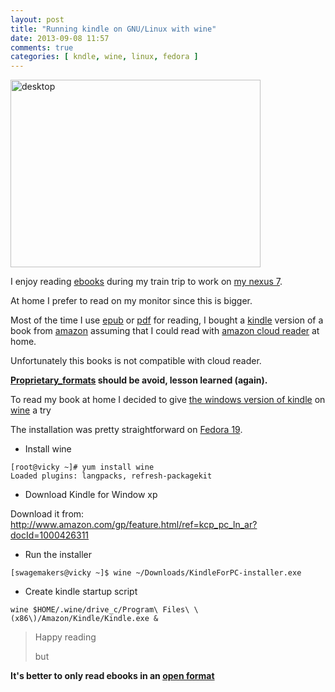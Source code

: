 ```yaml
---
layout: post
title: "Running kindle on GNU/Linux with wine"
date: 2013-09-08 11:57
comments: true
categories: [ kndle, wine, linux, fedora ] 
---
```


<img src="{{ '/images/i7_desktop.jpg'  | remove_first:'/' | absolute_url }}" class="left" width="400" height="300" alt="desktop" /> 

I enjoy reading <a href="http://en.wikipedia.org/wiki/E-book">ebooks</a> during my train trip to work on <a href="http://en.wikipedia.org/wiki/Nexus_7_(2012_version)">my nexus 7</a>.

At home I prefer to read on my monitor since this is bigger.

Most of the time I use <a href="http://en.wikipedia.org/wiki/EPUB">epub</a> or <a href="http://en.wikipedia.org/wiki/Pdf">pdf</a> for reading, I bought a <a href="https://kindle.amazon.com/">kindle</a> version of a book from <a href="http://www.amazon.com">amazon</a> assuming that I could read with <a href="https://read.amazon.com/">amazon cloud reader</a> at home.

Unfortunately this books is not compatible with cloud reader. 

<strong>
<a href="http://en.wikipedia.org/wiki/Proprietary_format">Proprietary_formats</a> should be avoid, lesson learned (again). 
</strong>

To read my book at home I decided to give <a href="http://www.amazon.com/gp/feature.html/ref=kcp_pc_ln_ar?docId=1000426311"> the windows version of kindle</a> on <a href="http://www.winehq.org/">wine</a> a try

The installation was pretty straightforward on <a href="http://fedoraproject.org/">Fedora 19</a>.


* Install wine

```
[root@vicky ~]# yum install wine
Loaded plugins: langpacks, refresh-packagekit

```

* Download Kindle for Window xp

Download it from: <a href="http://www.amazon.com/gp/feature.html/ref=kcp_pc_ln_ar?docId=1000426311">http://www.amazon.com/gp/feature.html/ref=kcp_pc_ln_ar?docId=1000426311</a>


* Run the installer

```
[swagemakers@vicky ~]$ wine ~/Downloads/KindleForPC-installer.exe 
```

* Create kindle startup script 

```
wine $HOME/.wine/drive_c/Program\ Files\ \(x86\)/Amazon/Kindle/Kindle.exe &
```

>
> Happy reading
>
> but

<strong>
It's better to only read ebooks in an <a href="http://en.wikipedia.org/wiki/Open_format">open format</a>
</strong>
